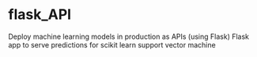 # flask_API
Deploy machine learning models in production as APIs (using Flask)
Flask app to serve predictions for scikit learn support vector machine
